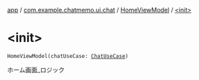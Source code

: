 [app](../../index.md) / [com.example.chatmemo.ui.chat](../index.md) / [HomeViewModel](index.md) / [&lt;init&gt;](./-init-.md)

# &lt;init&gt;

`HomeViewModel(chatUseCase: `[`ChatUseCase`](../../com.example.chatmemo.domain.usecase/-chat-use-case/index.md)`)`

ホーム画面_ロジック

